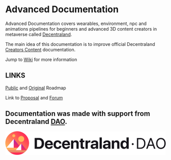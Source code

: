 # Advanced Documentation
Advanced Documentation covers wearables, environment, npc and animations pipelines for beginners and advanced 3D content creators in metaverse called [Decentraland](https://decentraland.org/). 

The main idea of this documentation is to improve official Decentraland [Creators Content](https://docs.decentraland.org/creator/) documentation.

Jump to [Wiki](https://github.com/the-ankou/advanced-documentation/wiki/General-Information) for more information

## LINKS
[Public](https://dcl-dao.notion.site/4b18666497f44bf88f8b40f210c113cd?v=eec9bb4653d7415fb134a281faba7910) and [Original](https://theankou-dcl.notion.site/ce318f1a1dbb4b2a86dcfe3f9fcbccba?v=41f5a667f5fd431e86c301c965c1f2a2) Roadmap

Link to [Proposal](https://decentraland.org/governance/proposal/?id=6c438fbd-d6af-4437-9d34-efc6de155166) and [Forum](https://forum.decentraland.org/t/dao-5c5e3b2-advanced-documentation/21704)

## Documentation was made with support from Decentraland [DAO](https://dao.decentraland.org/).

![Image](images/dao-banner.png)






